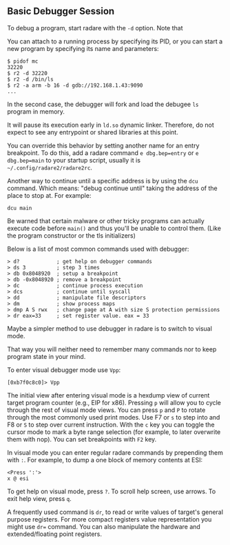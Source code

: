 ## Basic Debugger Session

To debug a program, start radare with the `-d` option. Note that

You can attach to a running process by specifying its PID, or you can start a new program by specifying its name and parameters:

```
$ pidof mc
32220
$ r2 -d 32220
$ r2 -d /bin/ls
$ r2 -a arm -b 16 -d gdb://192.168.1.43:9090
...
```

In the second case, the debugger will fork and load the debugee `ls` program in memory.

It will pause its execution early in `ld.so` dynamic linker. Therefore, do not expect
to see any entrypoint or shared libraries at this point.

You can override this behavior
by setting another name for an entry breakpoint. To do this, add a radare command
`e dbg.bep=entry` or `e dbg.bep=main` to your startup script, usually it is `~/.config/radare2/radare2rc`.

Another way to continue until a specific address is by using the `dcu` command. Which means: "debug continue until" taking the address of the place to stop at. For example:

```
dcu main
```

Be warned that certain malware or other tricky programs can actually execute code before `main()` and thus you'll be unable to control them. (Like the program constructor or the tls initializers)

Below is a list of most common commands used with debugger:
```
> d?			; get help on debugger commands
> ds 3			; step 3 times
> db 0x8048920  ; setup a breakpoint
> db -0x8048920 ; remove a breakpoint
> dc			; continue process execution
> dcs			; continue until syscall
> dd			; manipulate file descriptors
> dm			; show process maps
> dmp A S rwx	; change page at A with size S protection permissions
> dr eax=33		; set register value. eax = 33
```

Maybe a simpler method to use debugger in radare is to switch to visual mode.

That way you will neither need to remember many commands nor to keep program state in your mind.

To enter visual debugger mode use `Vpp`:

```
[0xb7f0c8c0]> Vpp
```

The initial view after entering visual mode is a hexdump view of current target program counter (e.g., EIP for x86).
Pressing `p` will allow you to cycle through the rest of visual mode views.
You can press `p` and `P` to rotate through the most commonly used print modes.
Use F7 or `s` to step into and F8 or `S` to step over current instruction.
With the `c` key you can toggle the cursor mode to mark a byte range selection
(for example, to later overwrite them with nop). You can set breakpoints with `F2` key.

In visual mode you can enter regular radare commands by prepending them with `:`.
For example, to dump a one block of memory contents at ESI:
```
<Press ':'>
x @ esi
```
To get help on visual mode, press `?`. To scroll help screen, use arrows. To exit help view, press `q`.

A frequently used command is `dr`, to read or write values of target's general purpose registers.
For more compact registers value representation you might use `dr=` command.
You can also manipulate the hardware and extended/floating point registers.

